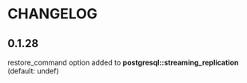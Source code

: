 # CHANGELOG

## 0.1.28

restore_command option added to **postgresql::streaming_replication** (default: undef)
